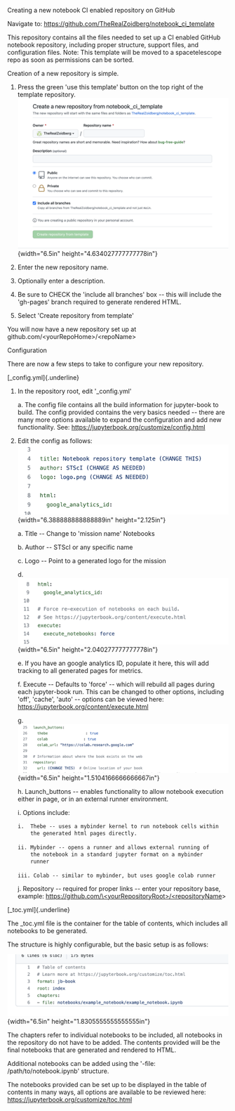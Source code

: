 Creating a new notebook CI enabled repository on GitHub

Navigate to: <https://github.com/TheRealZoidberg/notebook_ci_template>

This repository contains all the files needed to set up a CI enabled
GitHub notebook repository, including proper structure, support files,
and configuration files. Note: This template will be moved to a
spacetelescope repo as soon as permissions can be sorted.

Creation of a new repository is simple.

1)  Press the green 'use this template' button on the top right of the
    template repository. ![](./img/media/image1.png){width="6.5in"
    height="4.634027777777778in"}

2)  Enter the new repository name.

3)  Optionally enter a description.

4)  Be sure to CHECK the 'include all branches' box -- this will include
    the 'gh-pages' branch required to generate rendered HTML.

5)  Select 'Create repository from template'

You will now have a new repository set up at
github.com/\<yourRepoHome\>/\<repoName\>

Configuration

There are now a few steps to take to configure your new repository.

[\_config.yml]{.underline}

1)  In the repository root, edit '\_config.yml'

    a.  The config file contains all the build information for
        jupyter-book to build. The config provided contains the very
        basics needed -- there are many more options available to expand
        the configuration and add new functionality. See:
        https://jupyterbook.org/customize/config.html

2)  Edit the config as follows:
    ![](./img/media/image2.png){width="6.388888888888889in"
    height="2.125in"}

    a.  Title -- Change to 'mission name' Notebooks

    b.  Author -- STScI or any specific name

    c.  Logo -- Point to a generated logo for the mission

    d.  ![](./img/media/image3.png){width="6.5in"
        height="2.040277777777778in"}

    e.  If you have an google analytics ID, populate it here, this will
        add tracking to all generated pages for metrics.

    f.  Execute -- Defaults to 'force' -- which will rebuild all pages
        during each jupyter-book run. This can be changed to other
        options, including 'off', 'cache', 'auto' -- options can be
        viewed here: https://jupyterbook.org/content/execute.html

    g.  ![](./img/media/image4.png){width="6.5in"
        height="1.5104166666666667in"}

    h.  Launch_buttons -- enables functionality to allow notebook
        execution either in page, or in an external runner environment.

    i.  Options include:

        i.  Thebe -- uses a mybinder kernel to run notebook cells within
            the generated html pages directly.

        ii. Mybinder -- opens a runner and allows external running of
            the notebook in a standard jupyter format on a mybinder
            runner

        iii. Colab -- similar to mybinder, but uses google colab runner

    j.  Repository -- required for proper links -- enter your repository
        base, example:
        [https://github.com/\<yourRepositoryRoot\>/\<repositoryName](https://github.com/%3cyourRepositoryRoot%3e/%3crepositoryName)\>

[\_toc.yml]{.underline}

The \_toc.yml file is the container for the table of contents, which
includes all notebooks to be generated.

The structure is highly configurable, but the basic setup is as follows:

![](./img/media/image5.png){width="6.5in" height="1.8305555555555555in"}

The chapters refer to individual notebooks to be included, all notebooks
in the repository do not have to be added. The contents provided will be
the final notebooks that are generated and rendered to HTML.

Additional notebooks can be added using the '-file:
/path/to/notebook.ipynb' structure.

The notebooks provided can be set up to be displayed in the table of
contents in many ways, all options are available to be reviewed here:
<https://jupyterbook.org/customize/toc.html>
